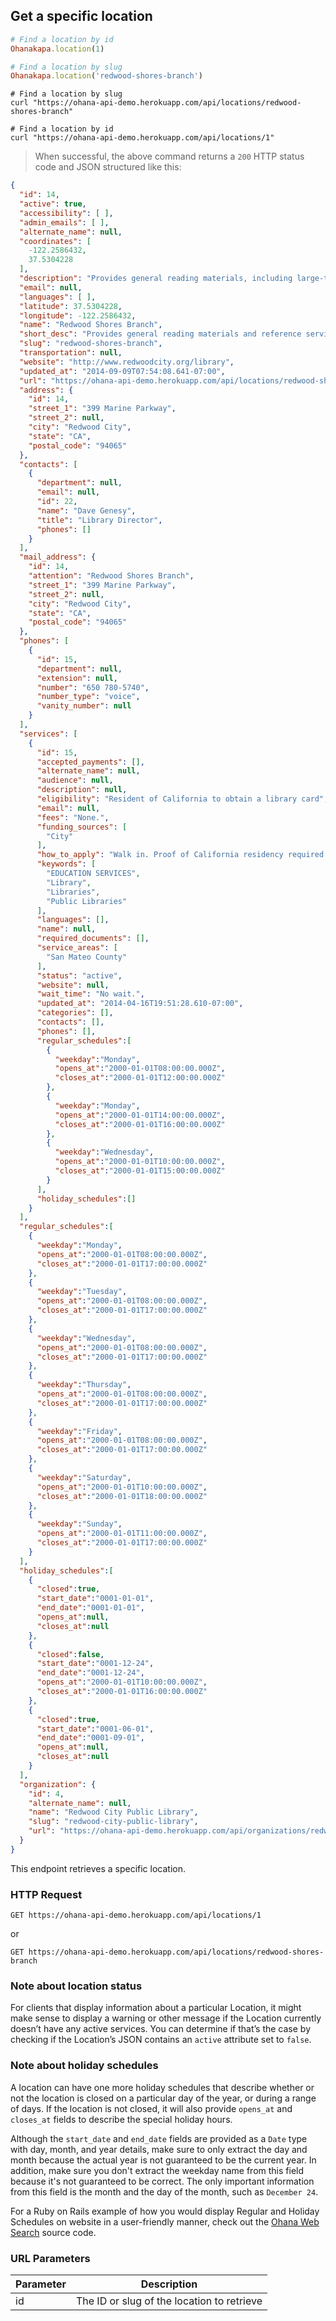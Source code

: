 ## Get a specific location

```ruby
# Find a location by id
Ohanakapa.location(1)

# Find a location by slug
Ohanakapa.location('redwood-shores-branch')
```

```shell
# Find a location by slug
curl "https://ohana-api-demo.herokuapp.com/api/locations/redwood-shores-branch"

# Find a location by id
curl "https://ohana-api-demo.herokuapp.com/api/locations/1"
```

> When successful, the above command returns a `200` HTTP status code and JSON
> structured like this:

```json
{
  "id": 14,
  "active": true,
  "accessibility": [ ],
  "admin_emails": [ ],
  "alternate_name": null,
  "coordinates": [
    -122.2586432,
    37.5304228
  ],
  "description": "Provides general reading materials, including large-type books, videos, music cassettes and CDs, and books on tape. Offers children's programs and a Summer Reading Club. Meeting room is available to nonprofit groups. Participates in the Peninsula Library System.",
  "email": null,
  "languages": [ ],
  "latitude": 37.5304228,
  "longitude": -122.2586432,
  "name": "Redwood Shores Branch",
  "short_desc": "Provides general reading materials and reference services.",
  "slug": "redwood-shores-branch",
  "transportation": null,
  "website": "http://www.redwoodcity.org/library",
  "updated_at": "2014-09-09T07:54:08.641-07:00",
  "url": "https://ohana-api-demo.herokuapp.com/api/locations/redwood-shores-branch",
  "address": {
    "id": 14,
    "street_1": "399 Marine Parkway",
    "street_2": null,
    "city": "Redwood City",
    "state": "CA",
    "postal_code": "94065"
  },
  "contacts": [
    {
      "department": null,
      "email": null,
      "id": 22,
      "name": "Dave Genesy",
      "title": "Library Director",
      "phones": []
    }
  ],
  "mail_address": {
    "id": 14,
    "attention": "Redwood Shores Branch",
    "street_1": "399 Marine Parkway",
    "street_2": null,
    "city": "Redwood City",
    "state": "CA",
    "postal_code": "94065"
  },
  "phones": [
    {
      "id": 15,
      "department": null,
      "extension": null,
      "number": "650 780-5740",
      "number_type": "voice",
      "vanity_number": null
    }
  ],
  "services": [
    {
      "id": 15,
      "accepted_payments": [],
      "alternate_name": null,
      "audience": null,
      "description": null,
      "eligibility": "Resident of California to obtain a library card",
      "email": null,
      "fees": "None.",
      "funding_sources": [
        "City"
      ],
      "how_to_apply": "Walk in. Proof of California residency required to receive a library card.",
      "keywords": [
        "EDUCATION SERVICES",
        "Library",
        "Libraries",
        "Public Libraries"
      ],
      "languages": [],
      "name": null,
      "required_documents": [],
      "service_areas": [
        "San Mateo County"
      ],
      "status": "active",
      "website": null,
      "wait_time": "No wait.",
      "updated_at": "2014-04-16T19:51:28.610-07:00",
      "categories": [],
      "contacts": [],
      "phones": [],
      "regular_schedules":[
        {
          "weekday":"Monday",
          "opens_at":"2000-01-01T08:00:00.000Z",
          "closes_at":"2000-01-01T12:00:00.000Z"
        },
        {
          "weekday":"Monday",
          "opens_at":"2000-01-01T14:00:00.000Z",
          "closes_at":"2000-01-01T16:00:00.000Z"
        },
        {
          "weekday":"Wednesday",
          "opens_at":"2000-01-01T10:00:00.000Z",
          "closes_at":"2000-01-01T15:00:00.000Z"
        }
      ],
      "holiday_schedules":[]
    }
  ],
  "regular_schedules":[
    {
      "weekday":"Monday",
      "opens_at":"2000-01-01T08:00:00.000Z",
      "closes_at":"2000-01-01T17:00:00.000Z"
    },
    {
      "weekday":"Tuesday",
      "opens_at":"2000-01-01T08:00:00.000Z",
      "closes_at":"2000-01-01T17:00:00.000Z"
    },
    {
      "weekday":"Wednesday",
      "opens_at":"2000-01-01T08:00:00.000Z",
      "closes_at":"2000-01-01T17:00:00.000Z"
    },
    {
      "weekday":"Thursday",
      "opens_at":"2000-01-01T08:00:00.000Z",
      "closes_at":"2000-01-01T17:00:00.000Z"
    },
    {
      "weekday":"Friday",
      "opens_at":"2000-01-01T08:00:00.000Z",
      "closes_at":"2000-01-01T17:00:00.000Z"
    },
    {
      "weekday":"Saturday",
      "opens_at":"2000-01-01T10:00:00.000Z",
      "closes_at":"2000-01-01T18:00:00.000Z"
    },
    {
      "weekday":"Sunday",
      "opens_at":"2000-01-01T11:00:00.000Z",
      "closes_at":"2000-01-01T17:00:00.000Z"
    }
  ],
  "holiday_schedules":[
    {
      "closed":true,
      "start_date":"0001-01-01",
      "end_date":"0001-01-01",
      "opens_at":null,
      "closes_at":null
    },
    {
      "closed":false,
      "start_date":"0001-12-24",
      "end_date":"0001-12-24",
      "opens_at":"2000-01-01T10:00:00.000Z",
      "closes_at":"2000-01-01T16:00:00.000Z"
    },
    {
      "closed":true,
      "start_date":"0001-06-01",
      "end_date":"0001-09-01",
      "opens_at":null,
      "closes_at":null
    }
  ],
  "organization": {
    "id": 4,
    "alternate_name": null,
    "name": "Redwood City Public Library",
    "slug": "redwood-city-public-library",
    "url": "https://ohana-api-demo.herokuapp.com/api/organizations/redwood-city-public-library",
  }
}
```

This endpoint retrieves a specific location.

### HTTP Request

`GET https://ohana-api-demo.herokuapp.com/api/locations/1`

or

`GET https://ohana-api-demo.herokuapp.com/api/locations/redwood-shores-branch`

### Note about location status
For clients that display information about a particular Location, it
might make sense to display a warning or other message if the Location
currently doesn’t have any active services. You can determine if that’s
the case by checking if the Location’s JSON contains an `active`
attribute set to `false`.

### Note about holiday schedules
A location can have one more holiday schedules that describe whether or not the location is closed on a particular day of the year, or during a range of days. If the location is not closed, it will also provide `opens_at` and `closes_at` fields to describe the special holiday hours.

Although the `start_date` and `end_date` fields are provided as a `Date` type with day, month, and year details, make sure to only extract the day and month because the actual year is not guaranteed to be the current year. In addition, make sure you don't extract the weekday name from this field because it's not guaranteed to be correct. The only important information from this field is the month and the day of the month, such as `December 24`.

For a Ruby on Rails example of how you would display Regular and Holiday Schedules on website in a user-friendly manner, check out the [Ohana Web Search](https://github.com/codeforamerica/ohana-web-search/blob/master/app/helpers/schedules_helper.rb) source code.

### URL Parameters

Parameter | Description
--------- | -----------
id | The ID or slug of the location to retrieve
